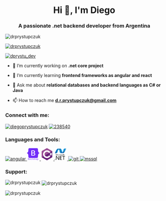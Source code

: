 <h1 align="center">Hi 👋, I'm Diego</h1>
<h3 align="center">A passionate .net backend developer from Argentina</h3>

<p align="left"> <img src="https://komarev.com/ghpvc/?username=drprystupczuk&label=Profile%20views&color=0e75b6&style=flat" alt="drprystupczuk" /> </p>

<p align="left"> <a href="https://github.com/ryo-ma/github-profile-trophy"><img src="https://github-profile-trophy.vercel.app/?username=drprystupczuk" alt="drprystupczuk" /></a> </p>

<p align="left"> <a href="https://twitter.com/dprystu_dev" target="blank"><img src="https://img.shields.io/twitter/follow/dprystu_dev?logo=twitter&style=for-the-badge" alt="dprystu_dev" /></a> </p>

- 🔭 I’m currently working on **.net core project**

- 🌱 I’m currently learning **frontend frameworks as angular and react**

- 💬 Ask me about **relational databases and backend languages as C# or Java**

- 📫 How to reach me **d.r.prystupczuk@gmail.com**

<h3 align="left">Connect with me:</h3>
<p align="left">
<a href="https://linkedin.com/in/diegoprystupczuk" target="blank"><img align="center" src="https://raw.githubusercontent.com/rahuldkjain/github-profile-readme-generator/master/src/images/icons/Social/linked-in-alt.svg" alt="diegoprystupczuk" height="30" width="40" /></a>
<a href="https://es.stackoverflow.com/users/238540" target="blank"><img align="center" src="https://raw.githubusercontent.com/rahuldkjain/github-profile-readme-generator/master/src/images/icons/Social/stack-overflow.svg" alt="238540" height="30" width="40" /></a>
</p>

<h3 align="left">Languages and Tools:</h3>
<p align="left"> 
  <a href="https://angular.io" target="_blank"> 
    <img src="https://angular.io/assets/images/logos/angular/angular.svg" alt="angular" width="40" height="40"/> 
  </a> 
  <a href="https://getbootstrap.com" target="_blank"> 
    <img src="https://raw.githubusercontent.com/devicons/devicon/master/icons/bootstrap/bootstrap-plain-wordmark.svg" alt="bootstrap" width="40" height="40"/> </a> 
  <a href="https://www.w3schools.com/cs/" target="_blank"> 
    <img src="https://raw.githubusercontent.com/devicons/devicon/master/icons/csharp/csharp-original.svg" alt="csharp" width="40" height="40"/> 
  </a> 
  <a href="https://dotnet.microsoft.com/" target="_blank"> 
    <img src="https://raw.githubusercontent.com/devicons/devicon/master/icons/dot-net/dot-net-original-wordmark.svg" alt="dotnet" width="40" height="40"/> 
  </a> 
  <a href="https://git-scm.com/" target="_blank"> 
    <img src="https://www.vectorlogo.zone/logos/git-scm/git-scm-icon.svg" alt="git" width="40" height="40"/> 
  </a> 
  <a href="https://www.microsoft.com/en-us/sql-server" target="_blank"> 
    <img src="https://www.svgrepo.com/show/303229/microsoft-sql-server-logo.svg" alt="mssql" width="40" height="40"/> 
  </a> 

<h3 align="left">Support:</h3>

<p><img align="left" src="https://github-readme-stats.vercel.app/api/top-langs?username=drprystupczuk&show_icons=true&locale=en&layout=compact" alt="drprystupczuk" /></p>

<p>&nbsp;<img align="center" src="https://github-readme-stats.vercel.app/api?username=drprystupczuk&show_icons=true&locale=en" alt="drprystupczuk" /></p>

<p><img align="center" src="https://github-readme-streak-stats.herokuapp.com/?user=drprystupczuk&" alt="drprystupczuk" /></p>
